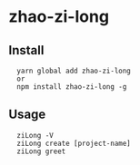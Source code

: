 # zhao-zi-long

## Install

``` shell
  yarn global add zhao-zi-long
  or
  npm install zhao-zi-long -g
```

## Usage

``` shell
  ziLong -V
  ziLong create [project-name]
  ziLong greet
```
